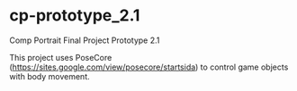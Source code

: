 # cp-prototype_2.1
Comp Portrait Final Project Prototype 2.1

This project uses PoseCore (https://sites.google.com/view/posecore/startsida) to control game objects with body movement.
